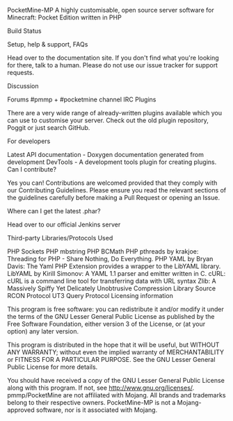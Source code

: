 PocketMine-MP
A highly customisable, open source server software for Minecraft: Pocket Edition written in PHP

Build Status

Setup, help & support, FAQs

Head over to the documentation site. If you don't find what you're looking for there, talk to a human. Please do not use our issue tracker for support requests.

Discussion

Forums
#pmmp + #pocketmine channel IRC
Plugins

There are a very wide range of already-written plugins available which you can use to customise your server. Check out the old plugin repository, Poggit or just search GitHub.

For developers

Latest API documentation - Doxygen documentation generated from development
DevTools - A development tools plugin for creating plugins.
Can I contribute?

Yes you can! Contributions are welcomed provided that they comply with our Contributing Guidelines. Please ensure you read the relevant sections of the guidelines carefully before making a Pull Request or opening an Issue.

Where can I get the latest .phar?

Head over to our official Jenkins server

Third-party Libraries/Protocols Used

PHP Sockets
PHP mbstring
PHP BCMath
PHP pthreads by krakjoe: Threading for PHP - Share Nothing, Do Everything.
PHP YAML by Bryan Davis: The Yaml PHP Extension provides a wrapper to the LibYAML library.
LibYAML by Kirill Simonov: A YAML 1.1 parser and emitter written in C.
cURL: cURL is a command line tool for transferring data with URL syntax
Zlib: A Massively Spiffy Yet Delicately Unobtrusive Compression Library
Source RCON Protocol
UT3 Query Protocol
Licensing information

This program is free software: you can redistribute it and/or modify
it under the terms of the GNU Lesser General Public License as published by
the Free Software Foundation, either version 3 of the License, or
(at your option) any later version.

This program is distributed in the hope that it will be useful,
but WITHOUT ANY WARRANTY; without even the implied warranty of
MERCHANTABILITY or FITNESS FOR A PARTICULAR PURPOSE.  See the
GNU Lesser General Public License for more details.

You should have received a copy of the GNU Lesser General Public License
along with this program.  If not, see <http://www.gnu.org/licenses/>.
pmmp/PocketMine are not affiliated with Mojang. All brands and trademarks belong to their respective owners. PocketMine-MP is not a Mojang-approved software, nor is it associated with Mojang.
